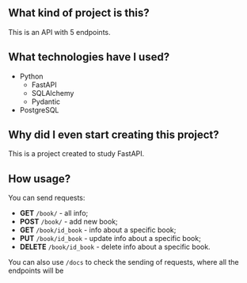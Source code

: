 ## What kind of project is this?
This is an API with 5 endpoints.

## What technologies have I used?
- Python
  - FastAPI
  - SQLAlchemy
  - Pydantic
- PostgreSQL

## Why did I even start creating this project?
This is a project created to study FastAPI.

## How usage?
You can send requests:
- **GET** `/book/` - all info;
- **POST** `/book/` - add new book;
- **GET** `/book/id_book` - info about a specific book;
- **PUT** `/book/id_book` - update info about a specific book;
- **DELETE** `/book/id_book` - delete info about a specific book.

You can also use `/docs` to check the sending of requests, where all the endpoints will be